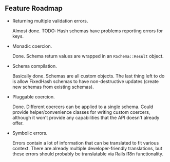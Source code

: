 Feature Roadmap
---------------

 - Returning multiple validation errors.

   Almost done. TODO: Hash schemas have problems reporting errors for keys.

 - Monadic coercion.

   Done. Schema return values are wrapped in an `RSchema::Result` object.

 - Schema compilation.

   Basically done. Schemas are all custom objects. The last thing left to do is
   allow FixedHash schemas to have non-destructive updates (create new schemas
   from existing schemas).

 - Pluggable coercion.

   Done. Different coercers can be applied to a single schema.
   Could provide helper/convenience classes for writing custom coercers,
   although it won't provide any capabilities that the API doesn't already
   offer.

 - Symbolic errors.

   Errors contain a lot of information that can be translated to fit various
   context. There are already multiple developer-friendly translations, but
   these errors should probably be translatable via Rails i18n functionality.
